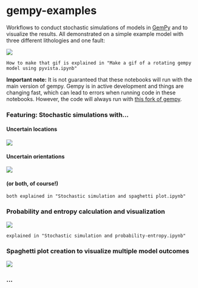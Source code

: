 # gempy-examples
Workflows to conduct stochastic simulations of models in [GemPy](https://github.com/cgre-aachen/gempy) and to visualize the results. All demonstrated on a simple example model with three different lithologies and one fault:

![](figs/test3.gif)
```
How to make that gif is explained in "Make a gif of a rotating gempy model using pyvista.ipynb"
```

**Important note:** It is not guaranteed that these notebooks will run with the main version of gempy. Gempy is in active development and things are changing fast, which can lead to errors when running code in these notebooks. However, the code will always run with [this fork of gempy](https://github.com/elimh/gempy).


### Featuring: Stochastic simulations with... 

#### Uncertain locations
![](figs/loc_unc.gif)

#### Uncertain orientations
![](figs/or_unc.gif)

#### (or both, of course!)
```
both explained in "Stochastic simulation and spaghetti plot.ipynb"
```

### Probability and entropy calculation and visualization
![](figs/prob2entropy.gif)
```
explained in "Stochastic simulation and probability-entropy.ipynb"
```

### Spaghetti plot creation to visualize multiple model outcomes
![](figs/spaghetti.png)

### ...
